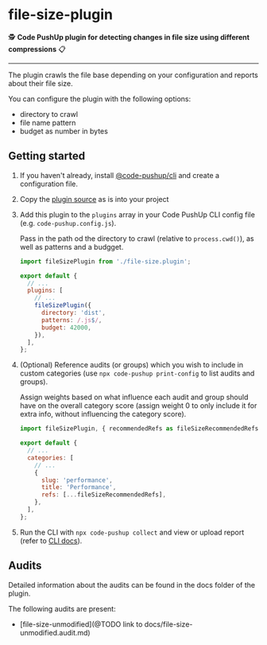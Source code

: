 # file-size-plugin

🕵️ **Code PushUp plugin for detecting changes in file size using different compressions** 📋

---

The plugin crawls the file base depending on your configuration and reports about their file size.

You can configure the plugin with the following options:

- directory to crawl
- file name pattern
- budget as number in bytes

## Getting started

1. If you haven't already, install [@code-pushup/cli](../cli/README.md) and create a configuration file.

2. Copy the [plugin source](../file-size) as is into your project

3. Add this plugin to the `plugins` array in your Code PushUp CLI config file (e.g. `code-pushup.config.js`).

   Pass in the path od the directory to crawl (relative to `process.cwd()`), as well as patterns and a budgget.

   ```js
   import fileSizePlugin from './file-size.plugin';

   export default {
     // ...
     plugins: [
       // ...
       fileSizePlugin({
         directory: 'dist',
         patterns: /.js$/,
         budget: 42000,
       }),
     ],
   };
   ```

4. (Optional) Reference audits (or groups) which you wish to include in custom categories (use `npx code-pushup print-config` to list audits and groups).

   Assign weights based on what influence each audit and group should have on the overall category score (assign weight 0 to only include it for extra info, without influencing the category score).

   ```js
   import fileSizePlugin, { recommendedRefs as fileSizeRecommendedRefs } from './file-size.plugin';

   export default {
     // ...
     categories: [
       // ...
       {
         slug: 'performance',
         title: 'Performance',
         refs: [...fileSizeRecommendedRefs],
       },
     ],
   };
   ```

5. Run the CLI with `npx code-pushup collect` and view or upload report (refer to [CLI docs](../cli/README.md)).

## Audits

Detailed information about the audits can be found in the docs folder of the plugin.

The following audits are present:

- [file-size-unmodified](@TODO link to docs/file-size-unmodified.audit.md)
